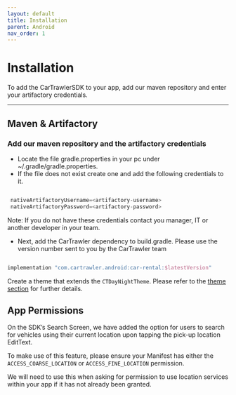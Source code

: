 ```yaml
---
layout: default
title: Installation
parent: Android
nav_order: 1
---
```


# Installation

To add the CarTrawlerSDK to your app, add our maven repository and enter your artifactory credentials.

---

## Maven & Artifactory

### Add our maven repository and the artifactory credentials

* Locate the file gradle.properties in your pc under ~/.gradle/gradle.properties. 
* If the file does not exist create one and add the following credentials to it.

```groovy

 nativeArtifactoryUsername=<artifactory-username>
 nativeArtifactoryPassword=<artifactory-password>

```
Note: If you do not have these credentials contact you manager, IT or another developer in your team.

* Next, add the CarTrawler dependency to build.gradle. Please use the version number sent to you by the CarTrawler team

```groovy     

implementation "com.cartrawler.android:car-rental:$latestVersion" 

```

Create a theme that extends the ```CTDayNightTheme```. Please refer to the <a href="/docs/android/customisation/themes" target="_blank">theme section</a> for further details.

## App Permissions

On the SDK’s Search Screen, we have added the option for users to search for vehicles using their current location upon tapping the pick-up location EditText.

To make use of this feature, please ensure your Manifest has either the `ACCESS_COARSE_LOCATION` or `ACCESS_FINE_LOCATION` permission.

We will need to use this when asking for permission to use location services within your app if it has not already been granted.